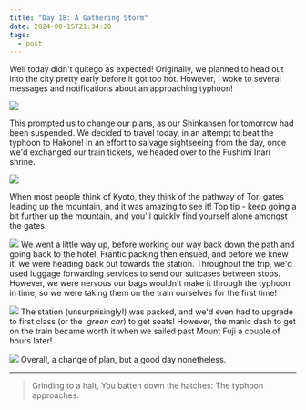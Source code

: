 ```yaml
---
title: "Day 18: A Gathering Storm"
date: 2024-08-15T21:34:20
tags:
  - post
---
```

Well today didn't quitego as expected! Originally, we planned to head out into the city pretty early before it got too hot. However, I woke to several messages and notifications about an approaching typhoon!

![](/japan/media/1000021384.png)

This prompted us to change our plans, as our Shinkansen for tomorrow had been suspended. We decided to travel today, in an attempt to beat the typhoon to Hakone!
In an effort to salvage sightseeing from the day, once we'd exchanged our train tickets, we headed over to the Fushimi Inari shrine. 

![](/japan/media/1000021337.jpg)

When most people think of Kyoto, they think of the pathway of Tori gates leading up the mountain, and it was amazing to see it! Top tip - keep going a bit further up the mountain, and you'll quickly find yourself alone amongst the gates. 


![](/japan/media/1000021356.jpg)
We went a little way up, before working our way back down the path and going back to the hotel. Frantic packing then ensued, and before we knew it, we were heading back out towards the station. Throughout the trip, we'd used luggage forwarding services to send our suitcases between stops. However, we were nervous our bags wouldn't make it through the typhoon in time, so we were taking them on the train ourselves for the first time!

![](/japan/media/1000021401.jpg)
The station (unsurprisingly!) was packed, and we'd even had to upgrade to first class (or the  _green car_) to get seats! However, the manic dash to get on the train became worth it when we sailed past Mount Fuji a couple of hours later!

![](/japan/media/1000021423.jpg)
Overall, a change of plan, but a good day nonetheless.

---

> Grinding to a halt,
> You batten down the hatches:
> The typhoon approaches.
